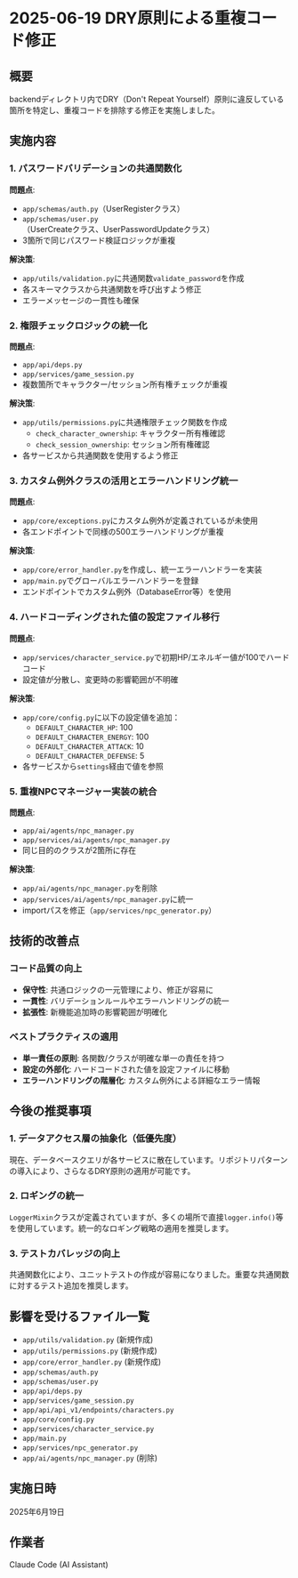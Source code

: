 # 2025-06-19 DRY原則による重複コード修正

## 概要
backendディレクトリ内でDRY（Don't Repeat Yourself）原則に違反している箇所を特定し、重複コードを排除する修正を実施しました。

## 実施内容

### 1. パスワードバリデーションの共通関数化
**問題点**: 
- `app/schemas/auth.py`（UserRegisterクラス）
- `app/schemas/user.py`（UserCreateクラス、UserPasswordUpdateクラス）
- 3箇所で同じパスワード検証ロジックが重複

**解決策**:
- `app/utils/validation.py`に共通関数`validate_password`を作成
- 各スキーマクラスから共通関数を呼び出すよう修正
- エラーメッセージの一貫性も確保

### 2. 権限チェックロジックの統一化
**問題点**:
- `app/api/deps.py`
- `app/services/game_session.py`
- 複数箇所でキャラクター/セッション所有権チェックが重複

**解決策**:
- `app/utils/permissions.py`に共通権限チェック関数を作成
  - `check_character_ownership`: キャラクター所有権確認
  - `check_session_ownership`: セッション所有権確認
- 各サービスから共通関数を使用するよう修正

### 3. カスタム例外クラスの活用とエラーハンドリング統一
**問題点**:
- `app/core/exceptions.py`にカスタム例外が定義されているが未使用
- 各エンドポイントで同様の500エラーハンドリングが重複

**解決策**:
- `app/core/error_handler.py`を作成し、統一エラーハンドラーを実装
- `app/main.py`でグローバルエラーハンドラーを登録
- エンドポイントでカスタム例外（DatabaseError等）を使用

### 4. ハードコーディングされた値の設定ファイル移行
**問題点**:
- `app/services/character_service.py`で初期HP/エネルギー値が100でハードコード
- 設定値が分散し、変更時の影響範囲が不明確

**解決策**:
- `app/core/config.py`に以下の設定値を追加：
  - `DEFAULT_CHARACTER_HP`: 100
  - `DEFAULT_CHARACTER_ENERGY`: 100
  - `DEFAULT_CHARACTER_ATTACK`: 10
  - `DEFAULT_CHARACTER_DEFENSE`: 5
- 各サービスから`settings`経由で値を参照

### 5. 重複NPCマネージャー実装の統合
**問題点**:
- `app/ai/agents/npc_manager.py`
- `app/services/ai/agents/npc_manager.py`
- 同じ目的のクラスが2箇所に存在

**解決策**:
- `app/ai/agents/npc_manager.py`を削除
- `app/services/ai/agents/npc_manager.py`に統一
- importパスを修正（`app/services/npc_generator.py`）

## 技術的改善点

### コード品質の向上
- **保守性**: 共通ロジックの一元管理により、修正が容易に
- **一貫性**: バリデーションルールやエラーハンドリングの統一
- **拡張性**: 新機能追加時の影響範囲が明確化

### ベストプラクティスの適用
- **単一責任の原則**: 各関数/クラスが明確な単一の責任を持つ
- **設定の外部化**: ハードコードされた値を設定ファイルに移動
- **エラーハンドリングの階層化**: カスタム例外による詳細なエラー情報

## 今後の推奨事項

### 1. データアクセス層の抽象化（低優先度）
現在、データベースクエリが各サービスに散在しています。リポジトリパターンの導入により、さらなるDRY原則の適用が可能です。

### 2. ロギングの統一
`LoggerMixin`クラスが定義されていますが、多くの場所で直接`logger.info()`等を使用しています。統一的なロギング戦略の適用を推奨します。

### 3. テストカバレッジの向上
共通関数化により、ユニットテストの作成が容易になりました。重要な共通関数に対するテスト追加を推奨します。

## 影響を受けるファイル一覧
- `app/utils/validation.py` (新規作成)
- `app/utils/permissions.py` (新規作成)
- `app/core/error_handler.py` (新規作成)
- `app/schemas/auth.py`
- `app/schemas/user.py`
- `app/api/deps.py`
- `app/services/game_session.py`
- `app/api/api_v1/endpoints/characters.py`
- `app/core/config.py`
- `app/services/character_service.py`
- `app/main.py`
- `app/services/npc_generator.py`
- `app/ai/agents/npc_manager.py` (削除)

## 実施日時
2025年6月19日

## 作業者
Claude Code (AI Assistant)